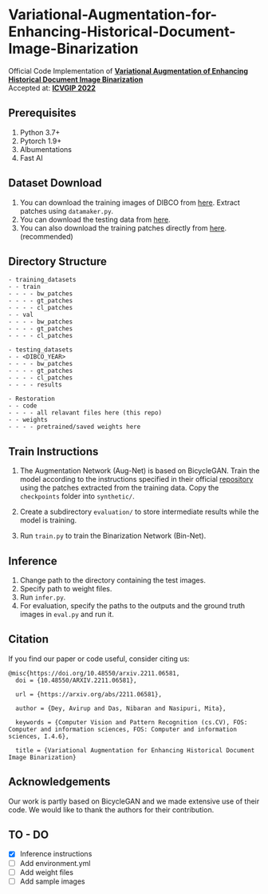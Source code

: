 # Variational-Augmentation-for-Enhancing-Historical-Document-Image-Binarization
Official Code Implementation of **[Variational Augmentation of Enhancing Historical Document Image Binarization](https://arxiv.org/abs/2211.06581)** <br>
Accepted at: **[ICVGIP 2022](https://events.iitgn.ac.in/2022/icvgip/accepted_papers.html)** <br>
## Prerequisites
1. Python 3.7+
2. Pytorch 1.9+
3. Albumentations
4. Fast AI

## Dataset Download
1. You can download the training images of DIBCO from [here](https://drive.google.com/file/d/1tpgxnHPHpwA9F39WNauucwtCDcLV7fRx/view?usp=share_link). Extract patches using ```datamaker.py```.
2. You can download the testing data from [here](https://drive.google.com/file/d/1tpgxnHPHpwA9F39WNauucwtCDcLV7fRx/view?usp=share_link).
3. You can also download the training patches directly from [here](https://drive.google.com/file/d/1tpgxnHPHpwA9F39WNauucwtCDcLV7fRx/view?usp=share_link). (recommended)
## Directory Structure
```
- training_datasets
- - train
- - - - bw_patches
- - - - gt_patches
- - - - cl_patches
- - val
- - - - bw_patches
- - - - gt_patches
- - - - cl_patches

- testing_datasets
- - <DIBCO_YEAR>
- - - - bw_patches
- - - - gt_patches
- - - - cl_patches
- - - - results

- Restoration
- - code
- - - - all relavant files here (this repo)
- - weights
- - - - pretrained/saved weights here
```

## Train Instructions
1. The Augmentation Network (Aug-Net) is based on BicycleGAN. Train the model according to the instructions specified in their official [repository](https://github.com/junyanz/BicycleGAN) using the patches extracted from the training data. Copy the ```checkpoints``` folder into ```synthetic/```.

2. Create a subdirectory ```evaluation/``` to store intermediate results while the model is training.

3. Run ```train.py``` to train the Binarization Network (Bin-Net).

## Inference
1. Change path to the directory containing the test images.
2. Specify path to weight files.
3. Run ```infer.py```.
4. For evaluation, specify the paths to the outputs and the ground truth images in ```eval.py``` and run it. 

## Citation
If you find our paper or code useful, consider citing us:
```
@misc{https://doi.org/10.48550/arxiv.2211.06581,
  doi = {10.48550/ARXIV.2211.06581},
  
  url = {https://arxiv.org/abs/2211.06581},
  
  author = {Dey, Avirup and Das, Nibaran and Nasipuri, Mita},
  
  keywords = {Computer Vision and Pattern Recognition (cs.CV), FOS: Computer and information sciences, FOS: Computer and information sciences, I.4.6},
  
  title = {Variational Augmentation for Enhancing Historical Document Image Binarization}
```
## Acknowledgements
Our work is partly based on BicycleGAN and we made extensive use of their code. We would like to thank the authors for their contribution.
## TO - DO
- [X] Inference instructions
- [ ] Add environment.yml
- [ ] Add weight files
- [ ] Add sample images

